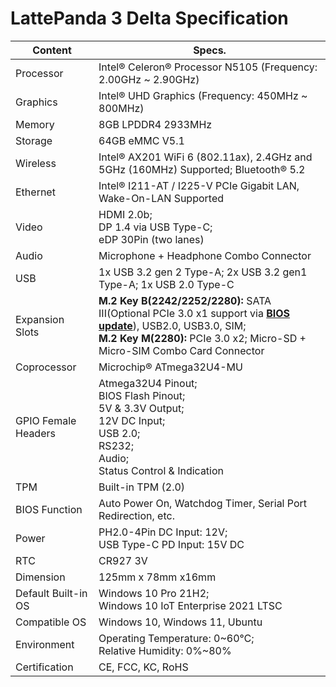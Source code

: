 # LattePanda 3 Delta Specification

| Content             | Specs.                                                       |
| ------------------- | ------------------------------------------------------------ |
| Processor           | Intel® Celeron® Processor N5105 (Frequency: 2.00GHz ~ 2.90GHz) |
| Graphics            | Intel® UHD Graphics (Frequency: 450MHz ~ 800MHz)             |
| Memory              | 8GB LPDDR4 2933MHz                                           |
| Storage             | 64GB eMMC V5.1                                               |
| Wireless            | Intel® AX201 WiFi 6 (802.11ax), 2.4GHz and 5GHz (160MHz) Supported; Bluetooth® 5.2 |
| Ethernet            | Intel® I211-AT / I225-V PCIe Gigabit LAN, Wake-On-LAN Supported |
| Video               | HDMI 2.0b; <br>DP 1.4 via USB Type-C; <br>eDP 30Pin (two lanes)      |
| Audio               | Microphone + Headphone Combo Connector                       |
| USB                 | 1x USB 3.2 gen 2 Type-A; 2x USB 3.2 gen1 Type-A; 1x USB 2.0 Type-C |
| Expansion Slots     | **M.2 Key B(2242/2252/2280):** SATA III(Optional PCIe 3.0 x1 support via [**BIOS update**](https://docs.lattepanda.com/content/3rd_delta_edition/BIOS_Firmware_3_delta/#optional-bios)), USB2.0, USB3.0, SIM; <br>**M.2 Key M(2280):** PCIe 3.0 x2; Micro-SD + Micro-SIM Combo Card Connector |
| Coprocessor         | Microchip® ATmega32U4-MU                                     |
| GPIO Female Headers | Atmega32U4 Pinout; <br>BIOS Flash Pinout; <br>5V & 3.3V Output; <br>12V DC Input; <br>USB 2.0; <br>RS232; <br>Audio; <br>Status Control & Indication |
| TPM                 | Built-in TPM (2.0)                                           |
| BIOS Function       | Auto Power On, Watchdog Timer, Serial Port Redirection, etc. |
| Power               | PH2.0-4Pin DC Input: 12V; <br>USB Type-C PD Input: 15V DC        |
| RTC                 | CR927 3V                                                     |
| Dimension           | 125mm x 78mm x16mm                                           |
| Default Built-in OS | Windows 10 Pro 21H2; <br>Windows 10 IoT Enterprise 2021 LTSC     |
| Compatible OS       | Windows 10, Windows 11, Ubuntu                               |
| Environment         | Operating Temperature: 0~60℃; <br>Relative Humidity: 0%~80%      |
| Certification       | CE, FCC, KC, RoHS                                            |